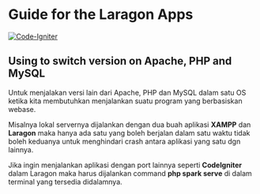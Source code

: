 # Guide for the Laragon Apps

[![Code-Igniter](https://img.shields.io/badge/CodeIgniter-%23EF4223.svg?style=for-the-badge&logo=codeIgniter&logoColor=white)]()

## Using to switch version on Apache, PHP and MySQL

Untuk menjalakan versi lain dari Apache, PHP dan MySQL dalam satu OS ketika kita membutuhkan menjalankan suatu program yang berbasiskan webase.

Misalnya lokal servernya dijalankan dengan dua buah aplikasi **XAMPP** dan **Laragon** maka hanya ada satu yang boleh berjalan dalam satu waktu tidak boleh keduanya untuk menghindari crash antara aplikasi yang satu dgn lainnya.

Jika ingin menjalankan aplikasi dengan port lainnya seperti **CodeIgniter** dalam Laragon maka harus dijalankan command **php spark serve** di dalam terminal yang tersedia didalamnya.